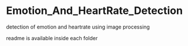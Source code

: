 # Emotion_And_HeartRate_Detection
detection of emotion and heartrate using image processing

readme is available inside each folder

